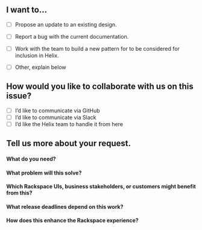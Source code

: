 <!-- Thank you for your interest in Helix, please fill out this form to help us triage the request accurately. -->

<!--Required Information-->

## I want to...

<!-- choose one by changing [ ] to [x] -->

- [ ] Propose an update to an existing design.
- [ ] Report a bug with the current documentation.
- [ ] Work with the team to build a new pattern for to be considered for inclusion in Helix.
- [ ] Other, explain below



## How would you like to collaborate with us on this issue?

<!-- mark all that apply by changing [ ] to [x] -->
- [ ] I’d like to communicate via GitHub
- [ ] I’d like to communicate via Slack
- [ ] I’d like the Helix team to handle it from here

<!-- Thanks for submitting an issue with the Helix team. Be sure to stay up to date by Starring the repo. -->


## Tell us more about your request.

<!--The questions below are intended to help the Helix team triage your request.-->

<!--All questions might not fit your request, so just answer those that apply.-->


#### What do you need?


#### What problem will this solve?


#### Which Rackspace UIs, business stakeholders, or customers might benefit from this?


#### What release deadlines depend on this work?


#### How does this enhance the Rackspace experience?